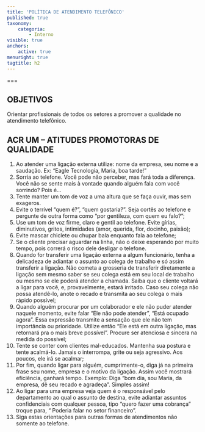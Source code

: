 ```yaml
---
title: 'POLÍTICA DE ATENDIMENTO TELEFÔNICO'
published: true
taxonomy:
    categoria:
        - Interno
visible: true
anchors:
    active: true
menuright: true
tagtitle: h2
---
```


===

## OBJETIVOS
Orientar profissionais de todos os setores a promover a qualidade no atendimento telefônico.

## ACR UM – ATITUDES PROMOTORAS DE QUALIDADE
1. Ao atender uma ligação externa utilize: nome da empresa, seu nome e a saudação. Ex: “Eagle Tecnologia, Maria, boa tarde!” 
1. Sorria ao telefone. Você pode não perceber, mas fará toda a diferença. Você não se sente mais à vontade quando alguém fala com você sorrindo? Pois é…
1. Tente manter um tom de voz a uma altura que se faça ouvir, mas sem exageros.
1. Evite o terrível “quem é?”, “quem gostaria?”. Seja cortês ao telefone e pergunte de outra forma como “por gentileza, com quem eu falo?”;
1. Use um tom de voz firme, claro e gentil ao telefone. Evite gírias, diminutivos, gritos, intimidades (amor, querida, flor, docinho, paixão);
1. Evite mascar chiclete ou chupar bala enquanto fala ao telefone;
1. Se o cliente precisar aguardar na linha, não o deixe esperando por muito tempo, pois correrá o risco dele desligar o telefone.
1. Quando for transferir uma ligação externa a algum funcionário, tenha a delicadeza de adiantar o assunto ao colega de trabalho e só assim transferir a ligação. Não cometa a grosseria de transferir diretamente a ligação sem mesmo saber se seu colega está em seu local de trabalho ou mesmo se ele poderá atender a chamada. Saiba que o cliente voltará a ligar para você, e, provavelmente, estará irritado. Caso seu colega não possa atendê-lo, anote o recado e transmita ao seu colega o mais rápido possível;
1. Quando alguém procurar por um colaborador e ele não puder atender naquele momento, evite falar “Ele não pode atender”, “Está ocupado agora”. Essa expressão transmite a sensação que ele não tem importância ou prioridade. Utilize então “Ele está em outra ligação, mas retornará pra o mais breve possível”. Procure ser atenciosa e sincera na medida do possível;
1. Tente se conter com clientes mal-educados. Mantenha sua postura e tente acalmá-lo. Jamais o interrompa, grite ou seja agressivo. Aos poucos, ele irá se acalmar;
1. Por fim, quando ligar para alguém, cumprimente-o, diga já na primeira frase seu nome, empresa e o motivo da ligação. Assim você mostrará eficiência, ganhará tempo. Exemplo: Diga “bom dia, sou Maria, da empresa, dê seu recado e agradeça”. Simples assim!
1. Ao ligar para uma empresa veja quem é o responsável pelo departamento ao qual o assunto de destina, evite adiantar assuntos confidenciais com qualquer pessoa, tipo “quero fazer uma cobrança” troque para, “ Poderia falar no setor financeiro”.
1. Siga estas orientações para outras formas de atendimentos não somente ao telefone.